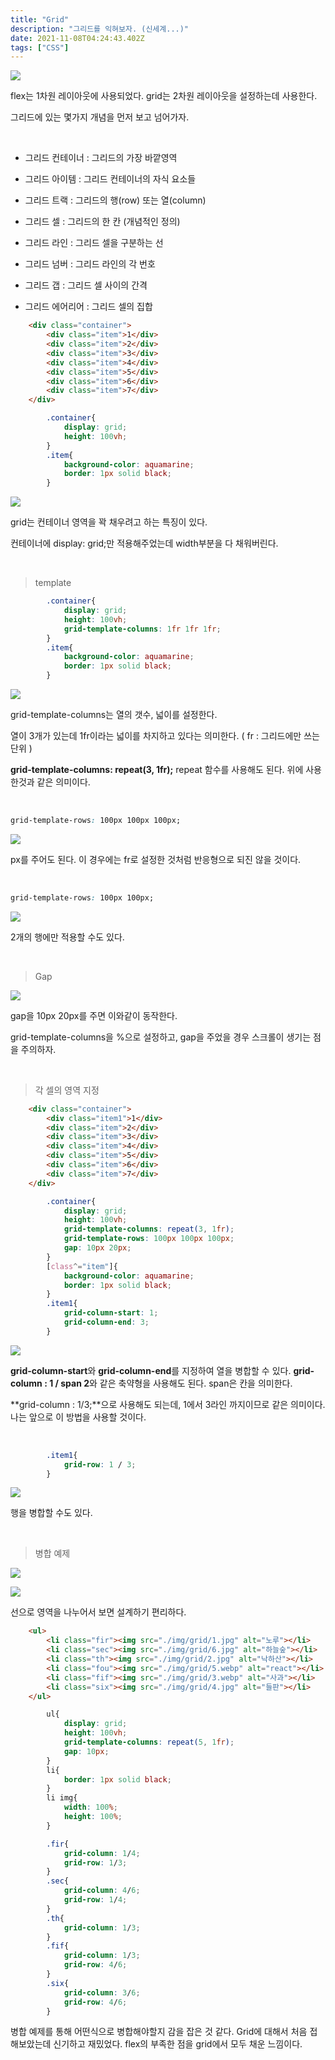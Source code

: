 ```yaml
---
title: "Grid"
description: "그리드를 익혀보자. (신세계...)"
date: 2021-11-08T04:24:43.402Z
tags: ["CSS"]
---
```

![](/images/42c237c4-bb9f-44aa-8f76-d9e7d8e240bf-image.png)

flex는 1차원 레이아웃에 사용되었다. grid는 2차원 레이아웃을 설정하는데 사용한다.

그리드에 있는 몇가지 개념을 먼저 보고 넘어가자.

<br>

* 그리드 컨테이너 : 그리드의 가장 바깥영역

* 그리드 아이템 : 그리드 컨테이너의 자식 요소들

* 그리드 트랙 : 그리드의 행(row) 또는 열(column)

* 그리드 셀 : 그리드의 한 칸 (개념적인 정의)

* 그리드 라인 : 그리드 셀을 구분하는 선

* 그리드 넘버 : 그리드 라인의 각 번호

* 그리드 갭 : 그리드 셀 사이의 간격

* 그리드 에어리어 : 그리드 셀의 집합



```html
    <div class="container">
        <div class="item">1</div>
        <div class="item">2</div>
        <div class="item">3</div>
        <div class="item">4</div>
        <div class="item">5</div>
        <div class="item">6</div>
        <div class="item">7</div>
    </div>
```

```css
        .container{
            display: grid;
            height: 100vh;
        }
        .item{
            background-color: aquamarine;
            border: 1px solid black;
        }
```

![](/images/d4c22127-1dad-4881-90f6-7414a10109e5-image.png)

grid는 컨테이너 영역을 꽉 채우려고 하는 특징이 있다. 

컨테이너에 display: grid;만 적용해주었는데 width부분을 다 채워버린다.

<br>

> template

```css
        .container{
            display: grid;
            height: 100vh;
            grid-template-columns: 1fr 1fr 1fr;
        }
        .item{
            background-color: aquamarine;
            border: 1px solid black;
        }
```

![](/images/929071cf-2478-4559-9ca5-d058fc2be796-image.png)

grid-template-columns는 열의 갯수, 넓이를 설정한다.

열이 3개가 있는데 1fr이라는 넓이를 차지하고 있다는 의미한다.
( fr : 그리드에만 쓰는 단위 )

**grid-template-columns: repeat(3, 1fr);**
repeat 함수를 사용해도 된다. 위에 사용한것과 같은 의미이다.

<br>

```css
grid-template-rows: 100px 100px 100px;
```

![](/images/7d21a77d-7c58-4237-bdff-9a1b54c9cde3-image.png)

px를 주어도 된다. 이 경우에는 fr로 설정한 것처럼 반응형으로 되진 않을 것이다.

<br>


```css
grid-template-rows: 100px 100px;
```
![](/images/39f12e66-65d2-4ecc-9a42-872c95014038-image.png)

2개의 행에만 적용할 수도 있다.

<br>

> Gap

![](/images/5636dc64-25d5-4f97-a75d-86ac56853a68-image.png)

gap을 10px 20px를 주면 이와같이 동작한다.

grid-template-columns을 %으로 설정하고, gap을 주었을 경우 스크롤이 생기는 점을 주의하자.



<br>

> 각 셀의 영역 지정

```html
    <div class="container">
        <div class="item1">1</div>
        <div class="item">2</div>
        <div class="item">3</div>
        <div class="item">4</div>
        <div class="item">5</div>
        <div class="item">6</div>
        <div class="item">7</div>
    </div>
```

```css
        .container{
            display: grid;
            height: 100vh;
            grid-template-columns: repeat(3, 1fr);
            grid-template-rows: 100px 100px 100px;
            gap: 10px 20px;
        }
        [class^="item"]{
            background-color: aquamarine;
            border: 1px solid black;
        }
        .item1{
            grid-column-start: 1;
	        grid-column-end: 3;
        }
```
![](/images/70e80131-acb0-4f87-a689-b0d0b4e8b52d-image.png)

**grid-column-start**와 **grid-column-end**를 지정하여 열을 병합할 수 있다. **grid-column : 1 / span 2**와 같은 축약형을 사용해도 된다. span은 칸을 의미한다. 

**grid-column : 1/3;**으로 사용해도 되는데, 1에서 3라인 까지이므로 같은 의미이다. 나는 앞으로 이 방법을 사용할 것이다.

<br>

```css
        .item1{
            grid-row: 1 / 3;
        }
```
![](/images/6d62ba56-9d08-471d-bc63-0d01306c2738-image.png)

행을 병합할 수도 있다.

<br>

> 병합 예제

![](/images/155737b8-547f-4af4-8fb8-8cbc0d051fa1-image.png)

![](/images/69eb313c-68c5-47ce-8953-415262a37dc6-image.png)

선으로 영역을 나누어서 보면 설계하기 편리하다.


```html
    <ul>
        <li class="fir"><img src="./img/grid/1.jpg" alt="노루"></li>
        <li class="sec"><img src="./img/grid/6.jpg" alt="하늘숲"></li>
        <li class="th"><img src="./img/grid/2.jpg" alt="낙하산"></li>
        <li class="fou"><img src="./img/grid/5.webp" alt="react"></li>
        <li class="fif"><img src="./img/grid/3.webp" alt="사과"></li>
        <li class="six"><img src="./img/grid/4.jpg" alt="들판"></li>
    </ul>
```

```css
        ul{
            display: grid;
            height: 100vh;
            grid-template-columns: repeat(5, 1fr);
            gap: 10px;
        }
        li{
            border: 1px solid black;
        }
        li img{
            width: 100%;
            height: 100%;
        }

        .fir{
            grid-column: 1/4;
            grid-row: 1/3;
        }
        .sec{
            grid-column: 4/6;
            grid-row: 1/4;
        }
        .th{
            grid-column: 1/3;
        }
        .fif{
            grid-column: 1/3;
            grid-row: 4/6;
        }
        .six{
            grid-column: 3/6;
            grid-row: 4/6;
        }
```

병합 예제를 통해 어떤식으로 병합해야할지 감을 잡은 것 같다. Grid에 대해서 처음 접해보았는데 신기하고 재밌었다. flex의 부족한 점을 grid에서 모두 채운 느낌이다.

